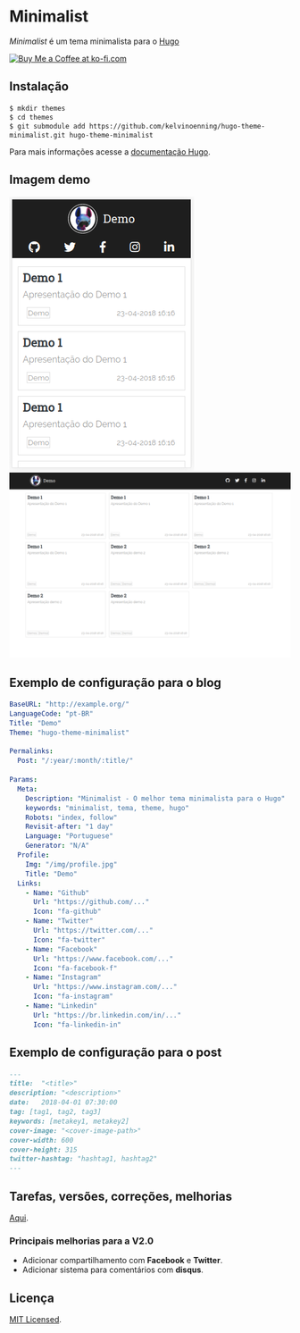 # Minimalist

*Minimalist* é um tema minimalista para o [Hugo](https://gohugo.io/)

<a href='https://ko-fi.com/G2G1S9O1' target='_blank'><img height='36' style='border:0px;height:36px;' src='https://az743702.vo.msecnd.net/cdn/kofi2.png?v=0' border='0' alt='Buy Me a Coffee at ko-fi.com' /></a>

## Instalação

    $ mkdir themes
    $ cd themes
    $ git submodule add https://github.com/kelvinoenning/hugo-theme-minimalist.git hugo-theme-minimalist

Para mais informações acesse a [documentação Hugo](https://gohugo.io/themes/installing/).

## Imagem demo

![Mobile](./static/img/mobile.png)
![Desktop](./static/img/desktop.png)

## Exemplo de configuração para o blog

```yml
BaseURL: "http://example.org/"
LanguageCode: "pt-BR"
Title: "Demo"
Theme: "hugo-theme-minimalist"

Permalinks:
  Post: "/:year/:month/:title/"

Params:
  Meta:
    Description: "Minimalist - O melhor tema minimalista para o Hugo"
    keywords: "minimalist, tema, theme, hugo"
    Robots: "index, follow"
    Revisit-after: "1 day"
    Language: "Portuguese"
    Generator: "N/A"
  Profile:
    Img: "/img/profile.jpg"
    Title: "Demo"
  Links:
    - Name: "Github"
      Url: "https://github.com/..."
      Icon: "fa-github"
    - Name: "Twitter"
      Url: "https://twitter.com/..."
      Icon: "fa-twitter"
    - Name: "Facebook"
      Url: "https://www.facebook.com/..."
      Icon: "fa-facebook-f"
    - Name: "Instagram"
      Url: "https://www.instagram.com/..."
      Icon: "fa-instagram"
    - Name: "Linkedin"
      Url: "https://br.linkedin.com/in/..."
      Icon: "fa-linkedin-in"
```

## Exemplo de configuração para o post

```md
---
title:  "<title>"
description: "<description>"
date:   2018-04-01 07:30:00
tag: [tag1, tag2, tag3]
keywords: [metakey1, metakey2]
cover-image: "<cover-image-path>"
cover-width: 600
cover-height: 315
twitter-hashtag: "hashtag1, hashtag2"
---
```

## Tarefas, versões, correções, melhorias

[Aqui](https://github.com/kelvinoenning/hugo-theme-minimalist/issues/1).

### Principais melhorias para a V2.0
- Adicionar compartilhamento com **Facebook** e **Twitter**.
- Adicionar sistema para comentários com **disqus**.

## Licença

[MIT Licensed](https://github.com/kelvinoenning/hugo-theme-minimalist/blob/master/LICENSE).
